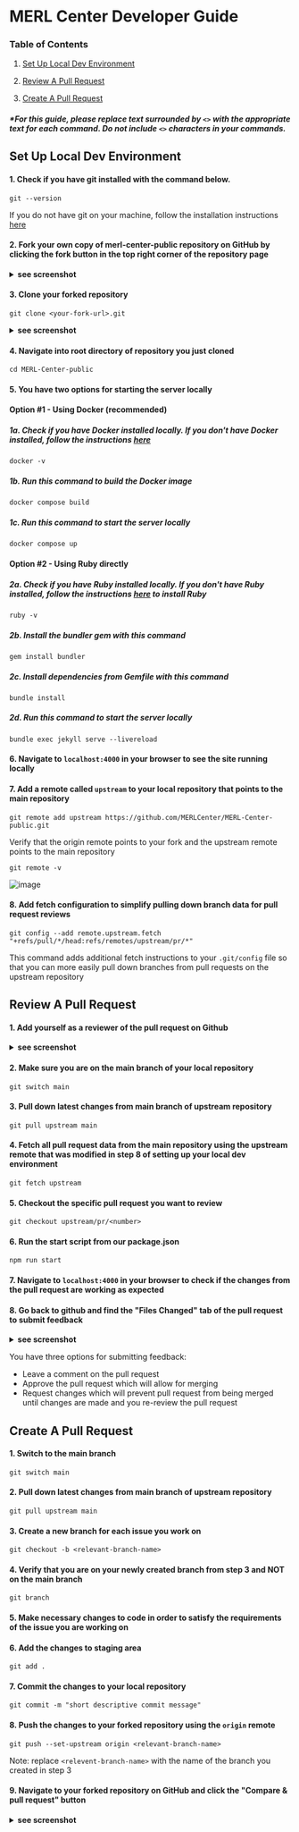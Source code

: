 # MERL Center Developer Guide

### Table of Contents
1. [Set Up Local Dev Environment](#set-up-local-dev-environment)

2. [Review A Pull Request](#review-a-pull-request)

3. [Create A Pull Request](#create-a-pull-request)

##### *For this guide, please replace text surrounded by `<>` with the appropriate text for each command. Do not include `<>` characters in your commands.

## Set Up Local Dev Environment

#### 1. Check if you have git installed with the command below. 
```
git --version
```
If you do not have git on your machine, follow the installation instructions [here](https://git-scm.com/book/en/v2/Getting-Started-Installing-Git)
#### 2. Fork your own copy of merl-center-public repository on GitHub by clicking the fork button in the top right corner of the repository page
   
<details><summary><b>see screenshot</b></summary>

![image](https://github.com/MERLCenter/MERL-Center-public/assets/73561520/fb0ac86f-54fe-4cab-b19a-a2762d9ee703)

</details>

#### 3. Clone your forked repository
```
git clone <your-fork-url>.git
```

<details><summary><b>see screenshot</b></summary>

![image](https://github.com/MERLCenter/MERL-Center-public/assets/73561520/0dddd8a1-76eb-4f8f-9804-1ca47f66d2a2)
</details>

#### 4. Navigate into root directory of repository you just cloned
```
cd MERL-Center-public
```
#### 5. You have two options for starting the server locally
#### Option #1 - Using Docker (recommended)
##### 1a. Check if you have Docker installed locally. If you don't have Docker installed, follow the instructions [here](https://docs.docker.com/get-docker/)

```
docker -v
```
##### 1b. Run this command to build the Docker image

```
docker compose build
```
##### 1c. Run this command to start the server locally
```
docker compose up
```

#### Option #2 - Using Ruby directly
##### 2a. Check if you have Ruby installed locally. If you don't have Ruby installed, follow the instructions [here](https://www.ruby-lang.org/en/documentation/installation/) to install Ruby
```
ruby -v
```
##### 2b. Install the bundler gem with this command
```
gem install bundler
```
##### 2c. Install dependencies from Gemfile with this command
```
bundle install
```
##### 2d. Run this command to start the server locally
```
bundle exec jekyll serve --livereload
```

#### 6. Navigate to `localhost:4000` in your browser to see the site running locally 

#### 7. Add a remote called `upstream` to your local repository that points to the main repository
```
git remote add upstream https://github.com/MERLCenter/MERL-Center-public.git
```
Verify that the origin remote points to your fork and the upstream remote points to the main repository
```
git remote -v
```
![image](https://github.com/MERLCenter/MERL-Center-public/assets/73561520/8f91b2d2-8c68-44af-8ae9-caf0ca2ee9cb)

#### 8. Add fetch configuration to simplify pulling down branch data for pull request reviews
```
git config --add remote.upstream.fetch "+refs/pull/*/head:refs/remotes/upstream/pr/*"
```
This command adds additional fetch instructions to your `.git/config` file so that you can more easily pull down branches from pull requests on the upstream repository


## Review A Pull Request
#### 1. Add yourself as a reviewer of the pull request on Github
<details><summary><b>see screenshot</b></summary>

![image](https://github.com/MERLCenter/MERL-Center-public/assets/73561520/c0ad7dee-a460-431e-bb51-b4b64da68f73)

</details>

#### 2. Make sure you are on the main branch of your local repository
``` 
git switch main
```
#### 3. Pull down latest changes from main branch of upstream repository
```
git pull upstream main
```
#### 4. Fetch all pull request data from the main repository using the upstream remote that was modified in step 8 of setting up your local dev environment
```
git fetch upstream
```
#### 5. Checkout the specific pull request you want to review
```
git checkout upstream/pr/<number>
```

#### 6. Run the start script from our package.json
```
npm run start
```
#### 7. Navigate to `localhost:4000` in your browser to check if the changes from the pull request are working as expected

#### 8. Go back to github and find the "Files Changed" tab of the pull request to submit feedback
<details><summary><b>see screenshot</b></summary>

![image](https://github.com/MERLCenter/MERL-Center-public/assets/73561520/08d7322b-2947-49f1-b0d2-f7e7d31719be)

</details>

You have three options for submitting feedback:
<br>
- Leave a comment on the pull request
- Approve the pull request which will allow for merging
- Request changes which will prevent pull request from being merged until changes are made and you re-review the pull request



## Create A Pull Request
#### 1. Switch to the main branch
```
git switch main
```
#### 2. Pull down latest changes from main branch of upstream repository
```
git pull upstream main
```

#### 3. Create a new branch for each issue you work on
```
git checkout -b <relevant-branch-name>
```

#### 4. Verify that you are on your newly created branch from step 3 and NOT on the main branch
```
git branch
```

#### 5. Make necessary changes to code in order to satisfy the requirements of the issue you are working on

#### 6. Add the changes to staging area
```
git add .
```
#### 7. Commit the changes to your local repository
```
git commit -m "short descriptive commit message"
```
#### 8. Push the changes to your forked repository using the `origin` remote
```
git push --set-upstream origin <relevant-branch-name>
```
Note: replace `<relevent-branch-name>` with the name of the branch you created in step 3

#### 9. Navigate to your forked repository on GitHub and click the "Compare & pull request" button

<details><summary><b>see screenshot</b></summary>

![image](https://github.com/MERLCenter/MERL-Center-public/assets/73561520/4f467adc-a296-4e00-8f6e-09a3dffcc208)

</details>
